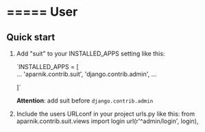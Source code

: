 =====
User
=====

Quick start
-----------

1. Add "suit" to your INSTALLED_APPS setting like this:

    `‍INSTALLED_APPS = [   
        ...
        'aparnik.contrib.suit',
        'django.contrib.admin',
        ...
        
    ]‍`
    
    **Attention**: add suit before `django.contrib.admin`

2. Include the users URLconf in your project urls.py like this:
    from aparnik.contrib.suit.views import login
    url(r'^admin/login', login),
